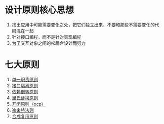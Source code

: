 # 设计原则核心思想

1) 找出应用中可能需要变化之处，把它们独立出来，不要和那些不需要变化的代码混在一起
2) 针对接口编程，而不是针对实现编程
3) 为了交互对象之间的松耦合设计而努力

# 七大原则

1. [单一职责原则](singleresponsibility/单一职责原则.md)
2. [接口隔离原则](interfacesegregation/接口隔离原则.md)
3. [依赖倒转原则](dependenceinversion/依赖倒转原则.md)
4. [里氏替换原则](liskovsubstitution/里氏替换原则.md)
5. [开闭原则（ocp）](openclosed/开闭原则.md)
6. [迪米特法则](demeter/迪米特法则.md)
7. [合成复用原则](compositereuse/合成复用原则.md)